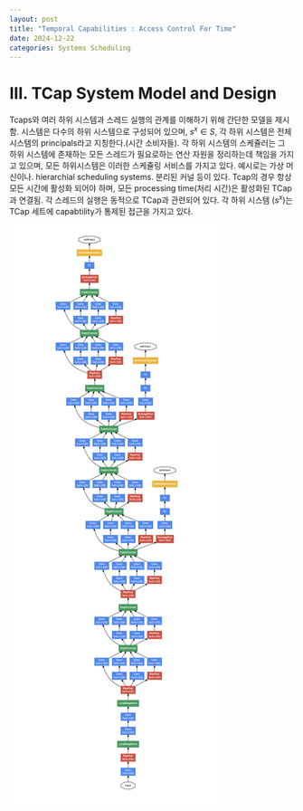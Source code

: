 ```yaml
---
layout: post
title: "Temporal Capabilities : Access Control For Time"
date: 2024-12-22
categories: Systems Scheduling
---
```


# III. TCap System Model and Design
Tcaps와 여러 하위 시스템과 스레드 실행의 관계를 이해하기 위해 간단한 모델을 제시함. 시스템은 다수의 하위 시스템으로 구성되어 있으며, $s^{x} \in S$, 각 하위 시스템은 전체 시스템의 principals라고 지칭한다.(시간 소비자들). 각 하위 시스템의 스케쥴러는 그 하위 시스템에 존재하는 모든 스레드가
필요로하는 연산 자원을 정리하는데 책임을 가지고 있으며, 모든 하위시스템은 이러한 스케쥴링 서비스를 가지고 있다. 예시로는 가상 머신이나. hierarchial scheduling systems. 분리된 커널 등이 있다. Tcap의 경우 항상 모든 시간에 활성화 되어야 하며, 모든 processing time(처리 시간)은 활성화된
TCap과 연결됨. 각 스레드의 실행은 동적으로 TCap과 관련되어 있다. 각 하위 시스템 ($s^{x}$)는 TCap 세트에 capabtility가 통제된 접근을 가지고 있다. 

![](/images/InceptionNet/7.png)
